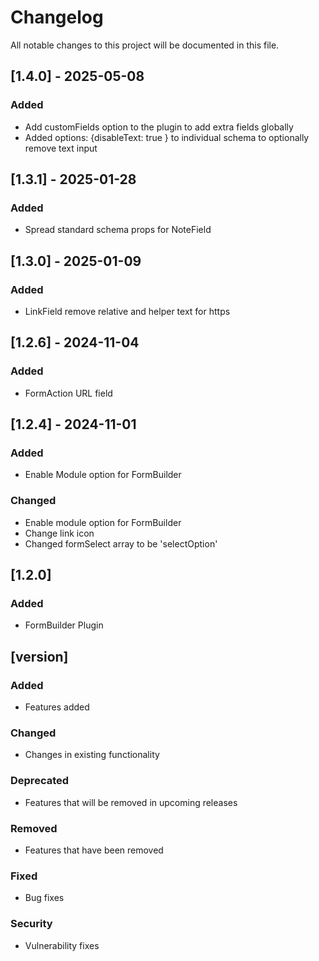 # Changelog

All notable changes to this project will be documented in this file.
## [1.4.0] - 2025-05-08
### Added
- Add customFields option to the plugin to add extra fields globally
- Added options: {disableText: true } to individual schema to optionally remove text input

## [1.3.1] - 2025-01-28
### Added
- Spread standard schema props for NoteField

## [1.3.0] - 2025-01-09
### Added
- LinkField remove relative and helper text for https

## [1.2.6] - 2024-11-04
### Added
- FormAction URL field

## [1.2.4] - 2024-11-01
### Added
- Enable Module option for FormBuilder
### Changed
- Enable module option for FormBuilder
- Change link icon
- Changed formSelect array to be 'selectOption'


## [1.2.0]
### Added
- FormBuilder Plugin



## [version]
### Added
- Features added
### Changed
- Changes in existing functionality
### Deprecated
- Features that will be removed in upcoming releases
### Removed
- Features that have been removed
### Fixed
- Bug fixes
### Security
- Vulnerability fixes